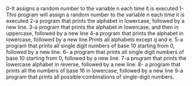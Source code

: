 0-It assigns a random number to the variable n each time it is executed
1-This program will assign a random number to the variable n each time it is executed
2-a program that prints the alphabet in lowercase, followed by a new line.
3-a program that prints the alphabet in lowercase, and then in uppercase, followed by a new line
4-a program that prints the alphabet in lowercase, followed by a new line.Prints all alphabets except q and e.
5-a program that prints all single digit numbers of base 10 starting from 0, followed by a new line.
6- a program that prints all single digit numbers of base 10 starting from 0, followed by a new line.
7-a program that prints the lowercase alphabet in reverse, followed by a new line.
8- a program that prints all the numbers of base 16 in lowercase, followed by a new line
9-a program that prints all possible combinations of single-digit numbers.
